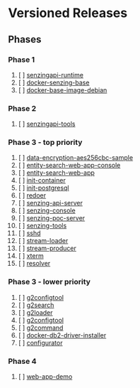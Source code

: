 # Versioned Releases

## Phases

### Phase 1

1. [ ] [senzingapi-runtime](https://github.com/Senzing/senzingapi-runtime)
1. [ ] [docker-senzing-base](https://github.com/Senzing/docker-senzing-base)
1. [ ] [docker-base-image-debian](https://github.com/Senzing/docker-base-image-debian)

### Phase 2

1. [ ] [senzingapi-tools](https://github.com/Senzing/senzingapi-tools)

### Phase 3 - top priority

1. [ ] [data-encryption-aes256cbc-sample](https://github.com/Senzing/data-encryption-aes256cbc-sample)
1. [ ] [entity-search-web-app-console](https://github.com/Senzing/entity-search-web-app-console)
1. [ ] [entity-search-web-app](https://github.com/Senzing/entity-search-web-app)
1. [ ] [init-container](https://github.com/Senzing/docker-init-container)
1. [ ] [init-postgresql](https://github.com/Senzing/init-postgresql)
1. [ ] [redoer](https://github.com/Senzing/redoer)
1. [ ] [senzing-api-server](https://github.com/Senzing/senzing-api-server)
1. [ ] [senzing-console](https://github.com/Senzing/docker-senzing-console)
1. [ ] [senzing-poc-server](https://github.com/Senzing/senzing-poc-server)
1. [ ] [senzing-tools](https://github.com/Senzing/senzing-tools)
1. [ ] [sshd](https://github.com/Senzing/docker-sshd)
1. [ ] [stream-loader](https://github.com/Senzing/stream-loader)
1. [ ] [stream-producer](https://github.com/Senzing/stream-producer)
1. [ ] [xterm](https://github.com/Senzing/docker-xterm)
1. [ ] [resolver](https://github.com/Senzing/resolver)

### Phase 3 - lower priority

1. [ ] [g2configtool](https://github.com/Senzing/g2configtool)
1. [ ] [g2search](https://github.com/Senzing/g2search)
1. [ ] [g2loader](https://github.com/Senzing/g2loader)
1. [ ] [g2configtool](https://github.com/Senzing/g2configtool)
1. [ ] [g2command](https://github.com/Senzing/g2command)
1. [ ] [docker-db2-driver-installer](https://github.com/Senzing/docker-db2-driver-installer)
1. [ ] [configurator](https://github.com/Senzing/configurator)

### Phase 4

1. [ ] [web-app-demo](https://github.com/Senzing/docker-web-app-demo)
